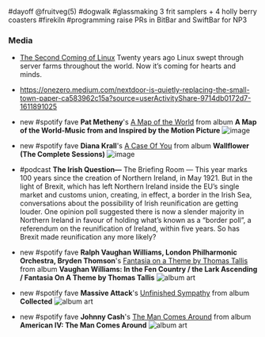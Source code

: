 #dayoff @fruitveg(5) #dogwalk
#glassmaking 3 frit samplers + 4 holly berry coasters #firekiln 
#programming raise PRs in BitBar and SwiftBar for NP3

### Media
- [The Second Coming of Linux](https://link.medium.com/JsP1IzCOqdb) Twenty years ago Linux swept through server farms throughout the world. Now it’s coming for hearts and minds.
- https://onezero.medium.com/nextdoor-is-quietly-replacing-the-small-town-paper-ca583962c15a?source=userActivityShare-9714db0172d7-1611891025
- new #spotify fave **Pat Metheny**'s [A Map of the World](https://ift.tt/2D27K0V) from album **A Map of the World-Music from and Inspired by the Motion Picture** ![image](https://ift.tt/3t6bOn5)
- new #spotify fave **Diana Krall**'s [A Case Of You](https://ift.tt/2poTa9l) from album **Wallflower (The Complete Sessions)** ![image](https://ift.tt/36or19l)
- #podcast **The Irish Question—** The Briefing Room — This year marks 100 years since the creation of Northern Ireland, in May 1921. But in the light of Brexit, which has left Northern Ireland inside the EU’s single market and customs union, creating, in effect, a border in the Irish Sea, conversations about the possibility of Irish reunification are getting louder. One opinion poll suggested there is now a slender majority in Northern Ireland in favour of holding what’s known as a “border poll”, a referendum on the reunification of Ireland, within five years. So has Brexit made reunification any more likely? 
- new #spotify fave **Ralph Vaughan Williams, London Philharmonic Orchestra, Bryden Thomson**'s [Fantasia on a Theme by Thomas Tallis](https://ift.tt/2PDvjjo) from album **Vaughan Williams: In the Fen Country / the Lark Ascending / Fantasia On A Theme by Thomas Tallis** ![album art](https://ift.tt/3adnoUQ)

- new #spotify fave **Massive Attack**'s [Unfinished Sympathy](https://ift.tt/1MCT0BQ) from album **Collected** ![album art](https://ift.tt/3gIhjSz)

- new #spotify fave **Johnny Cash**'s [The Man Comes Around](https://ift.tt/1h7YSXy) from album **American IV: The Man Comes Around** ![album art](https://ift.tt/3aY7kFQ)

